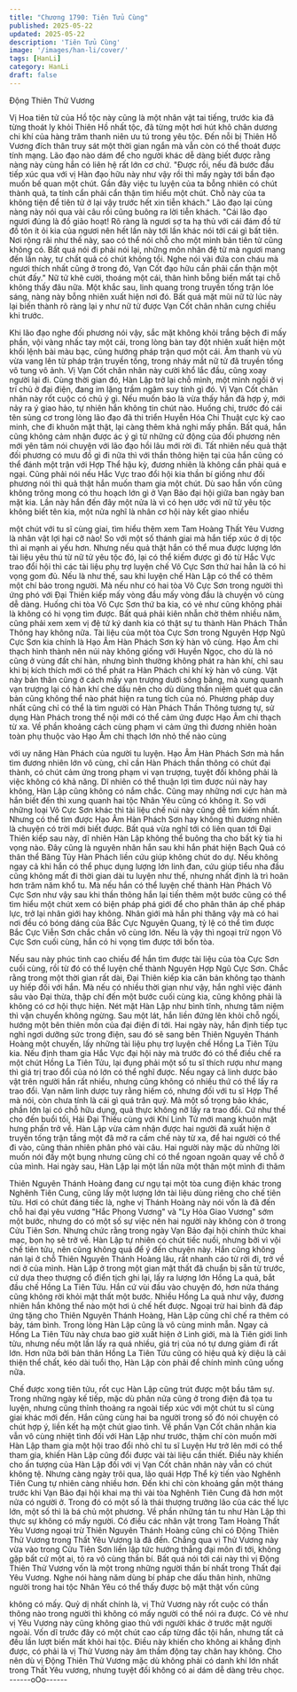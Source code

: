 ```yaml
---
title: "Chương 1790: Tiên Tửu Cùng"
published: 2025-05-22
updated: 2025-05-22
description: 'Tiên Tửu Cùng'
image: '/images/han-li/cover/'
tags: [HanLi]
category: HanLi
draft: false
---
```


Động Thiên Thử Vương

Vị Hoa tiên tử của Hồ tộc này cũng là một nhân vật tai tiếng,
trước kia đã từng thoát ly khỏi Thiên Hồ nhất tộc, đã từng một hơi
hút khô chân dương chi khí của hàng trăm thanh niên ưu tú trong
yêu tộc. Đến nỗi bị Thiên Hồ Vương đích thân truy sát một thời
gian ngắn mà vẫn còn có thể thoát được tính mạng.
Lão đạo nào dám để cho người khác dễ dàng biết được rằng
nàng này cùng hắn có liên hệ rất lớn cơ chứ.
"Được rồi, nếu đã bước đầu tiếp xúc qua với vị Hàn đạo hữu này
như vậy rồi thì mấy ngày tới bần đạo muốn bế quan một chút.
Gần đây việc tu luyện của ta bỗng nhiên có chút thành quả, ta
tính cẩn phải cẩn thận tìm hiểu một chút. Chỗ này của ta không
tiện để tiên tử ở lại vậy trước hết xin tiễn khách." Lão đạo lại cùng
nàng này nói qua vài câu rồi cũng buông ra lời tiễn khách.
"Cái lão đạo ngươi đúng là đồ giảo hoạt! Rõ ràng là ngươi sợ ta
hạ thủ với cái đám đồ tử đồ tôn ít ỏi kia của ngươi nên hết lần này
tới lần khác nói tới cái gì bất tiên. Nơi rộng rãi như thế này, sao có
thể nói chỗ cho một mình bản tiên tử cũng không có. Bất quá nói
đi phải nói lại, những môn nhân đệ tử mà ngươi mang đến lần
này, tư chất quả có chút không tồi. Nghe nói vài đứa con cháu mà
ngươi thích nhất cũng ở trong đó, Vạn Cốt đạo hữu cần phải cẩn
thận một chút đấy." Nữ tử khẽ cười, thoáng một cái, thân hình
bỗng biến mất tại chỗ không thấy đâu nữa.
Một khắc sau, linh quang trong truyền tống trận lóe sáng, nàng
này bỗng nhiên xuất hiện nơi đó.
Bất quá mặt mũi nữ tử lúc này lại biến thành rõ ràng lại y như nữ
tử được Vạn Cốt chân nhân cưng chiều khi trước.

Khi lão đạo nghe đối phương nói vậy, sắc mặt không khỏi trắng
bệch đi mấy phần, vội vàng nhấc tay một cái, trong lòng bàn tay
đột nhiên xuất hiện một khối lệnh bài màu bạc, cũng hướng pháp
trận quơ một cái.
Âm thanh vù vù vừa vang lên từ pháp trận truyền tống, trong nháy
mắt nữ tử đã truyền tống vô tung vô ảnh.
Vị Vạn Cốt chân nhân này cười khổ lắc đầu, cũng xoay người lại
đi.
Cùng thời gian đó, Hàn Lập trở lại chỗ mình, một mình ngồi ở vị
trí chủ ở đại điện, đang im lặng trầm ngâm suy tính gì đó.
Vị Vạn Cốt chân nhân này rốt cuộc có chủ ý gì.
Nếu muốn bảo là vừa thấy hắn đã hợp ý, mới nảy ra ý giao hảo,
tự nhiên hắn không tin chút nào.
Huống chi, trước đó cái tên sủng cơ trong lòng lão đạo đã thi triển
Huyễn Hóa Chi Thuật cực kỳ cao minh, che đi khuôn mặt thật, lại
càng thêm khả nghi mấy phần.
Bất quá, hắn cũng không cảm nhận được ác ý gì từ những cử
động của đối phương nên mới yên tâm nói chuyện với lão đạo hồi
lâu mới rời đi.
Tất nhiên nếu quả thật đối phương có mưu đồ gì đi nữa thì với
thần thông hiện tại của hắn cũng có thể đánh một trận với Hợp
Thể hậu kỳ, đương nhiên là không cần phải quá e ngại.
Cũng phải nói nếu Hắc Vực trao đổi hội kia thần bí giống như đối
phương nói thì quả thật hắn muốn tham gia một chút.
Dù sao hắn vốn cũng không trông mong có thu hoạch lớn gì ở
Vạn Bảo đại hội giữa ban ngày ban mặt kia.
Lần này hắn đến đây một nửa là vì có hẹn ước với nữ tử yêu tộc
không biết tên kia, một nửa nghĩ là nhân cơ hội này kết giao nhiều

một chút với tu sĩ cùng giai, tìm hiểu thêm xem Tam Hoàng Thất
Yêu Vương là nhân vật lợi hại cỡ nào! So với một số thánh giai
mà hắn tiếp xúc ở dị tộc thì ai mạnh ai yếu hơn.
Nhưng nếu quả thật hắn có thể mua được lượng lớn tài liệu yêu
thú từ nữ tử yêu tộc đó, lại có thể kiếm được gì đó từ Hắc Vực
trao đổi hội thì các tài liệu phụ trợ luyện chế Vô Cực Sơn thứ hai
hẳn là có hi vọng gom đủ.
Nếu là như thế, sau khi luyện chế Hàn Lập có thể có thêm một chí
bảo trong người.
Mà nếu như có hai tòa Vô Cực Sơn trong người thì ứng phó với
Đại Thiên kiếp mấy vòng đầu mấy vòng đầu là chuyện vô cùng dễ
dàng.
Huống chi tòa Vô Cực Sơn thứ ba kia, có vẻ như cũng không phải
là không có hi vọng tìm được. Bất quá phải kiên nhẫn chờ thêm
nhiều năm, cũng phải xem xem vị đệ tử ký danh kia có thật sự tu
thành Hàn Phách Thần Thông hay không nữa.
Tài liệu của một tòa Cực Sơn trong Nguyên Hợp Ngũ Cực Sơn
kia chính là Hạo Âm Hàn Phách Sơn kỳ hàn vô cùng.
Hạo Âm chi thạch hình thành nên núi này không giống với Huyền
Ngọc, cho dù là nó cũng ở vùng đất chí hàn, nhưng bình thường
không phát ra hàn khí, chỉ sau khi bị kích thích mới có thể phát ra
Hàn Phách chi khí kỳ hàn vô cùng.
Vật này bản thân cũng ở cách mấy vạn trượng dưới sông băng,
mà xung quanh vạn trượng lại có hàn khí che dấu nên cho dù
dùng thần niệm quét qua căn bản cũng không thể nào phát hiện
ra tung tích của nó.
Phương pháp duy nhất cũng chỉ có thể là tìm người có Hàn
Phách Thần Thông tương tự, sử dụng Hàn Phách trong thể nội
mới có thể cảm ứng được Hạo Âm chi thạch từ xa.
Về phần khoảng cách cùng phạm vi cảm ứng thì đương nhiên
hoàn toàn phụ thuộc vào Hạo Âm chi thạch lớn nhỏ thế nào cùng

với uy năng Hàn Phách của người tu luyện.
Hạo Âm Hàn Phách Sơn mà hắn tìm đương nhiên lớn vô cùng,
chỉ cần Hàn Phách thần thông có chút đại thành, có chút cảm ứng
trong phạm vi vạn trượng, tuyệt đối không phải là việc không có
khả năng.
Dĩ nhiên có thể thuận lợi tìm được núi này hay không, Hàn Lập
cũng không có nắm chắc.
Cũng may những nơi cực hàn mà hắn biết đến thì xung quanh hai
tộc Nhân Yêu cũng có không ít.
So với những loại Vô Cực Sơn khác thì tài liệu chế núi này cũng
dễ tìm kiếm nhất.
Nhưng có thể tìm được Hạo Âm Hàn Phách Sơn hay không thì
đương nhiên là chuyện có trời mới biết được.
Bất quá vừa nghĩ tới có liên quan tới Đại Thiên kiếp sau này, dĩ
nhiên Hàn Lập không thể buông tha cho bất kỳ tia hi vọng nào.
Đây cũng là nguyên nhân hắn sau khi hắn phát hiện Bạch Quả có
thân thể Băng Tủy Hàn Phách liền cứu giúp không chút do dự.
Nếu không ngay cả khi hắn có thể phục dụng lượng lớn linh đan,
cứu giúp tiểu nha đầu cũng không mất đi thời gian dài tu luyện
như thế, nhưng nhất định là trì hoãn hơn trăm năm khổ tu.
Mà nếu hắn có thể luyện chế thành Hàn Phách Vô Cực Sơn như
vậy sau khi thần thông hắn lại tiến thêm một bước cũng có thể tìm
hiểu một chút xem có biện pháp phá giới để cho phân thân áp chế
pháp lực, trở lại nhân giới hay không. Nhân giới mà hắn phi thăng
vậy mà có hai nơi đều có bóng dáng của Bắc Cực Nguyên
Quang, tỷ lệ có thể tìm được Bắc Cực Viễn Sơn chắc chắn vô
cùng lớn.
Nếu là vậy thì ngoại trừ ngọn Vô Cực Sơn cuối cùng, hắn có hi
vọng tìm được tới bốn tòa.

Nếu sau này phúc tinh cao chiếu để hắn tìm được tài liệu của tòa
Cực Sơn cuối cùng, rồi từ đó có thể luyện chế thành Nguyên Hợp
Ngũ Cực Sơn. Chắc rằng trong một thời gian rất dài, Đại Thiên
kiếp kia căn bản không tạo thành uy hiếp đối với hắn.
Mà nếu có nhiều thời gian như vậy, hắn nghĩ việc đánh sâu vào
Đại thừa, thập chí đến một bước cuối cùng kia, cũng không phải
là không có cơ hội thực hiện.
Nét mặt Hàn Lập như bình tĩnh, nhưng tâm niệm thì vận chuyển
không ngừng.
Sau một lát, hắn liền đứng lên khỏi chỗ ngồi, hướng một bên
thiên môn của đại điện đi tới.
Hai ngày này, hắn định tiếp tục nghỉ ngơi dưỡng sức trong điện,
sau đó sẽ sang bên Thiên Nguyên Thánh Hoàng một chuyến, lấy
những tài liệu phụ trợ luyện chế Hồng La Tiên Tửu kia.
Nếu định tham gia Hắc Vực đại hội này mà trước đó có thể điều
chế ra một chút Hồng La Tiên Tửu, lại đụng phải một số tu sĩ thích
rượu như mạng thì giá trị trao đổi của nó lớn có thể nghĩ được.
Nếu ngay cả linh dược bảo vật trên người hắn rất nhiều, nhưng
cũng không có nhiều thứ có thể lấy ra trao đổi. Vạn năm linh
dược tuy rằng hiếm có, nhưng đối với tu sĩ Hợp Thể mà nói, còn
chưa tính là cái gì quá trân quý. Mà một số trọng bảo khác, phần
lớn lại có chỗ hữu dụng, quả thực không nỡ lấy ra trao đổi.
Cứ như thế cho đến buổi tối, Hải Đại Thiếu cùng với Khí Linh Tử
mới mang khuôn mặt hưng phấn trở về.
Hàn Lập vừa cảm nhận được hai người đã xuất hiện ở truyền
tống trận tầng một đã mở ra cấm chế này từ xa, để hai người có
thể đi vào, cũng thản nhiên phân phó vài câu.
Hai người này mặc dù những lời muốn nói đầy một bụng nhưng
cũng chỉ có thể ngoan ngoãn quay về chỗ ở của mình.
Hai ngày sau, Hàn Lập lại một lần nữa một thân một mình đi thăm

Thiên Nguyên Thánh Hoàng đang cư ngụ tại một tòa cung điện
khác trong Nghênh Tiên Cung, cũng lấy một lượng lớn tài liệu
dùng riêng cho chế tiên tửu.
Hơi có chút đáng tiếc là, nghe vị Thánh Hoàng này nói vốn là đã
đến chỗ hai đại yêu vương "Hắc Phong Vương" và "Ly Hỏa Giao
Vương" sớm một bước, nhưng do có một số sự việc nên hai
người này không còn ở trong Cửu Tiên Sơn.
Nhưng chức rằng trong ngày Vạn Bảo đại hội chính thức khai
mạc, bọn họ sẽ trở về.
Hàn Lập tự nhiên có chút tiếc nuối, nhưng bởi vì vội chế tiên tửu,
nên cũng không quá để ý đến chuyện này.
Hắn cũng không nán lại ở chỗ Thiên Nguyên Thánh Hoàng lâu,
rất nhanh cáo từ rời đi, trở về nơi ở của mình.
Hàn Lập ở trong một gian mật thất đã chuẩn bị sẵn từ trước, cứ
dựa theo thượng cổ điển tịch ghi lại, lấy ra lượng lớn Hồng La
quả, bắt đầu chế Hồng La Tiên Tửu.
Hắn cứ vùi đầu vào chuyện đó, hơn nửa tháng cũng không rời
khỏi mật thất một bước.
Nhiều Hồng La quả như vậy, đương nhiên hắn không thể nào một
hơi ủ chế hết được.
Ngoại trừ hai bình đã đáp ứng tặng cho Thiên Nguyên Thánh
Hoàng, Hàn Lập cũng chỉ chế ra thêm có bảy, tám bình.
Trong lòng Hàn Lập cũng là vô cùng minh mẫn.
Ngay cả Hồng La Tiên Tửu này chưa bao giờ xuất hiện ở Linh
giới, mà là Tiên giới linh tửu, nhưng nếu một lần lấy ra quá nhiều,
giá trị của nó tự dưng giảm đi rất lớn.
Hơn nữa bởi bản thân Hồng La Tiên Tửu cũng có hiệu quả kỳ
diệu là cải thiện thể chất, kéo dài tuổi thọ, Hàn Lập còn phải để
chính mình cũng uống nữa.

Chế được xong tiên tửu, rốt cục Hàn Lập cũng trút được một bầu
tâm sự. Trong những ngày kế tiếp, mặc dù phân nửa cũng ở
trong điện đả tọa tu luyện, nhưng cũng thỉnh thoảng ra ngoài tiếp
xúc với một chút tu sĩ cùng giai khác mới đến.
Hắn cũng cùng hai ba người trong số đó nói chuyện có chút hợp
ý, liền kết hạ một chút giao tình.
Về phần Vạn Cốt chân nhân kia vẫn vô cùng nhiệt tình đối với
Hàn Lập như trước, thậm chí còn muốn mời Hàn Lập tham gia
một hội trao đổi nhỏ chỉ tu sĩ Luyện Hư trở lên mới có thể tham
gia, khiến Hàn Lập cũng đổi được vài tài liệu cần thiết.
Điều này khiến cho ấn tượng của Hàn Lập đối với vị Vạn Cốt
chân nhân này vẫn có chút không tệ.
Nhưng càng ngày trôi qua, lão quái Hợp Thể kỳ tiến vào Nghênh
Tiên Cung tự nhiên càng nhiều hơn.
Đến khi chỉ còn khoảng gần một tháng trước khi Vạn Bảo đại hội
khai mạ thì vài tòa Nghênh Tiên Cung đã hơn một nửa có người
ở.
Trong đó có một số là thái thượng trưởng lão của các thế lực lớn,
một số thì là bá chủ một phương. Về phần những tán tu như Hàn
Lập thì thực sự không có mấy người.
Có điều các nhân vật trong Tam Hoàng Thất Yêu Vương ngoại trừ
Thiên Nguyên Thánh Hoàng cũng chỉ có Động Thiên Thử Vương
trong Thất Yêu Vương là đã đến.
Chẳng qua vị Thử Vương này vừa vào trong Cửu Tiên Sơn liền
lập tức hướng thẳng đại môn đi tới, không gặp bất cứ một ai, tỏ ra
vô cùng thần bí.
Bất quá nói tới cái này thì vị Động Thiên Thử Vương vốn là một
trong những người thần bí nhất trong Thất đại Yêu Vương. Nghe
nói hàng năm dùng bí pháp che dấu thân hình, những người
trong hai tộc Nhân Yêu có thể thấy được bộ mặt thật vốn cũng

không có mấy.
Quỷ dị nhất chính là, vị Thử Vương này rốt cuộc có thần thông
nào trong người thì không có mấy người có thể nói ra được.
Có vẻ như vị Yêu Vương này cũng không giao thủ với người khác
ở trước mặt người ngoài. Vốn dĩ trước đây có một chút cao cấp
từng đắc tội hắn, nhưng tất cả đều lần lượt biến mất khỏi hai tộc.
Điều này khiến cho không ai khẳng định được, có phải là vị Thử
Vương này âm thầm động tay chân hay không.
Cho nên dù vị Động Thiên Thử Vương mặc dù không phải có
danh khí lớn nhất trong Thất Yêu vương, nhưng tuyệt đối không
có ai dám dễ dàng trêu chọc.
------oOo------
